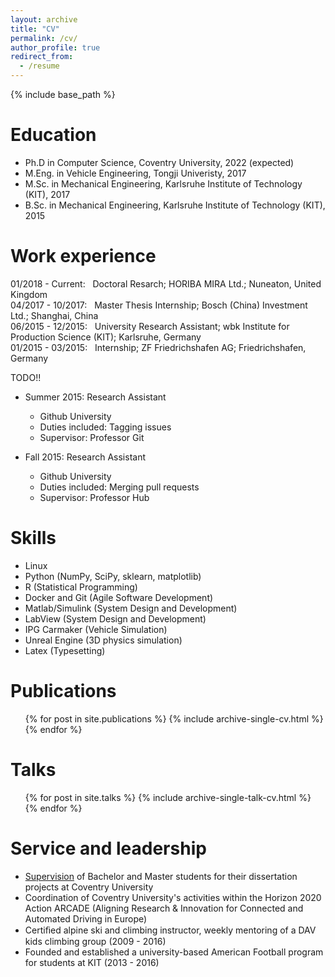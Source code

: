 ```yaml
---
layout: archive
title: "CV"
permalink: /cv/
author_profile: true
redirect_from:
  - /resume
---
```


{% include base_path %}

Education
======
* Ph.D in Computer Science, Coventry University, 2022 (expected)
* M.Eng. in Vehicle Engineering, Tongji Univeristy, 2017
* M.Sc. in Mechanical Engineering, Karlsruhe Institute of Technology (KIT), 2017
* B.Sc. in Mechanical Engineering, Karlsruhe Institute of Technology (KIT), 2015

Work experience
======

01/2018 -  Current: &nbsp; Doctoral Resarch; HORIBA MIRA Ltd.; Nuneaton, United Kingdom  
04/2017 - 10/2017: &nbsp; Master Thesis Internship; Bosch (China) Investment Ltd.; Shanghai, China  
06/2015 - 12/2015: &nbsp; University Research Assistant; wbk Institute for Production Science (KIT); Karlsruhe, Germany   
01/2015 - 03/2015: &nbsp; Internship; ZF Friedrichshafen AG; Friedrichshafen, Germany

TODO!!
* Summer 2015: Research Assistant
  * Github University
  * Duties included: Tagging issues
  * Supervisor: Professor Git

* Fall 2015: Research Assistant
  * Github University
  * Duties included: Merging pull requests
  * Supervisor: Professor Hub
  
Skills
======
* Linux
* Python (NumPy, SciPy, sklearn, matplotlib)
* R (Statistical Programming)
* Docker and Git (Agile Software Development)
* Matlab/Simulink (System Design and Development)
* LabView (System Design and Development)
* IPG Carmaker (Vehicle Simulation)
* Unreal Engine (3D physics simulation)
* Latex (Typesetting)

Publications
======
  <ul>{% for post in site.publications %}
    {% include archive-single-cv.html %}
  {% endfor %}</ul>
  
Talks
======
  <ul>{% for post in site.talks %}
    {% include archive-single-talk-cv.html %}
  {% endfor %}</ul>
  
<!-- Teaching
======
  <ul>{% for post in site.teaching %}
    {% include archive-single-cv.html %}
  {% endfor %}</ul> -->
  
Service and leadership
======
* [Supervision](/pages/teaching) of Bachelor and Master students for their dissertation projects at Coventry University
* Coordination of Coventry University's activities within the Horizon 2020 Action ARCADE (Aligning Research &
Innovation for Connected and Automated Driving in Europe)
* Certiﬁed alpine ski and climbing instructor, weekly mentoring of a DAV kids climbing group (2009 - 2016)
* Founded and established a university-based American Football program for students at KIT (2013 - 2016)
